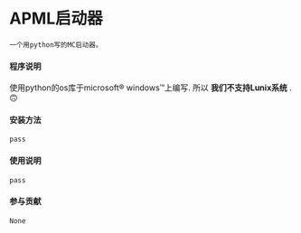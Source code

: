 # APML启动器

    一个用python写的MC启动器。

#### 程序说明
使用python的os库于microsoft® windows™上编写. 所以  **我们不支持Lunix系统** . 🙃


#### 安装方法

    pass

#### 使用说明

    pass

#### 参与贡献

    None